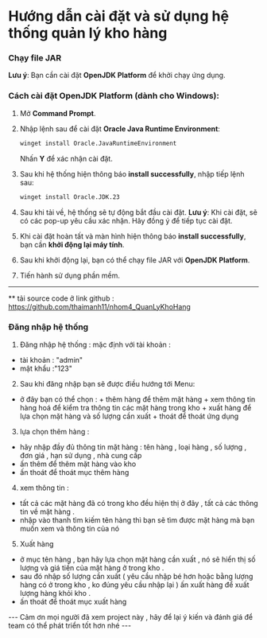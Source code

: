 # Hướng dẫn cài đặt và sử dụng hệ thống quản lý kho hàng

### Chạy file JAR

**Lưu ý**: Bạn cần cài đặt **OpenJDK Platform** để khởi chạy ứng dụng.

### Cách cài đặt OpenJDK Platform (dành cho Windows):

1. Mở **Command Prompt**.
2. Nhập lệnh sau để cài đặt **Oracle Java Runtime Environment**:

   ```bash
   winget install Oracle.JavaRuntimeEnvironment
   ```

   Nhấn **Y** để xác nhận cài đặt.

3. Sau khi hệ thống hiện thông báo **install successfully**, nhập tiếp lệnh sau:
   ```bash
   winget install Oracle.JDK.23
   ```
4. Sau khi tải về, hệ thống sẽ tự động bắt đầu cài đặt. **Lưu ý**: Khi cài đặt, sẽ có các pop-up yêu cầu xác nhận. Hãy đồng ý để tiếp tục cài đặt.

5. Khi cài đặt hoàn tất và màn hình hiện thông báo **install successfully**, bạn cần **khởi động lại máy tính**.

6. Sau khi khởi động lại, bạn có thể chạy file JAR với **OpenJDK Platform**.

7. Tiến hành sử dụng phần mềm.

---
** tải source code ở link github : https://github.com/thaimanh11/nhom4_QuanLyKhoHang

### Đăng nhập hệ thống

1.  Đăng nhập hệ thống :
    mặc định với tài khoản :

- tài khoản : "admin"
- mật khẩu :"123"
2.  Sau khi đăng nhập bạn sẽ được điều hướng tới Menu:
- ở đây bạn có thể chọn : + thêm hàng để thêm mặt hàng 
                            + xem thông tin hàng hoá để kiểm tra thông tin các mặt hàng trong kho 
                            + xuất hàng để lựa chọn mặt hàng và số lượng cần xuất 
                            + thoát để thoát ứng dụng 
3. lựa chọn thêm hàng : 
- hãy nhập đầy đủ thông tin mặt hàng : tên hàng , loại hàng , số lượng , đơn giá , hạn sử dụng , nhà cung cấp
- ấn thêm để thêm mặt hàng vào kho 
- ấn thoát để thoát mục thêm hàng 
4. xem thông tin :
- tất cả các mặt hàng đã có trong kho đều hiện thị ở đây , tất cả các thông tin về mặt hàng .
- nhập vào thanh tìm kiếm tên hàng thì bạn sẽ tìm được mặt hàng mà bạn muốn xem và thông tin của nó 
5.  Xuất hàng 
- ở mục tên hàng , bạn hãy lựa chọn mặt hàng cần xuất , nó sẽ hiển thị số lượng và giá tiền của mặt hàng ở trong kho .
- sau đó nhập số lượng cần xuất ( yêu cầu nhập bé hơn hoặc bằng lượng hàng có ở trong kho , ko đúng yêu cầu nhập lại ) ấn xuất hàng để xuất lượng hàng khỏi kho .
- ấn thoát để thoát mục xuất hàng 


--- Cảm ơn mọi người đã xem project này , hãy để lại ý kiến và đánh giá để team có thể phát triển tốt hơn nhé ---

